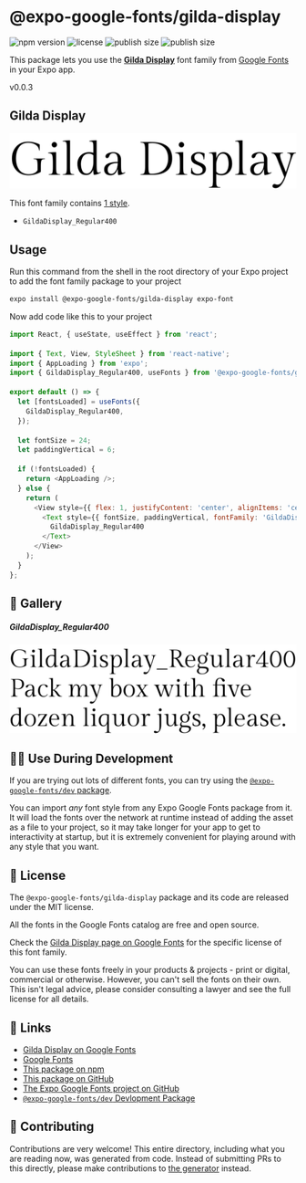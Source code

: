 # @expo-google-fonts/gilda-display

![npm version](https://flat.badgen.net/npm/v/@expo-google-fonts/gilda-display)
![license](https://flat.badgen.net/github/license/expo/google-fonts)
![publish size](https://flat.badgen.net/packagephobia/install/@expo-google-fonts/gilda-display)
![publish size](https://flat.badgen.net/packagephobia/publish/@expo-google-fonts/gilda-display)

This package lets you use the [**Gilda Display**](https://fonts.google.com/specimen/Gilda+Display) font family from [Google Fonts](https://fonts.google.com/) in your Expo app.

v0.0.3

## Gilda Display

![Gilda Display](./font-family.png)

This font family contains [1 style](#-gallery).

- `GildaDisplay_Regular400`

## Usage

Run this command from the shell in the root directory of your Expo project to add the font family package to your project
```sh
expo install @expo-google-fonts/gilda-display expo-font
```

Now add code like this to your project
```js
import React, { useState, useEffect } from 'react';

import { Text, View, StyleSheet } from 'react-native';
import { AppLoading } from 'expo';
import { GildaDisplay_Regular400, useFonts } from '@expo-google-fonts/gilda-display';

export default () => {
  let [fontsLoaded] = useFonts({
    GildaDisplay_Regular400,
  });

  let fontSize = 24;
  let paddingVertical = 6;

  if (!fontsLoaded) {
    return <AppLoading />;
  } else {
    return (
      <View style={{ flex: 1, justifyContent: 'center', alignItems: 'center' }}>
        <Text style={{ fontSize, paddingVertical, fontFamily: 'GildaDisplay_Regular400' }}>
          GildaDisplay_Regular400
        </Text>
      </View>
    );
  }
};

```

## 🔡 Gallery

##### GildaDisplay_Regular400
![GildaDisplay_Regular400](./d46a827dcf6e69348a898d71938544f7f63de075eaea97cb6cb797bd3c234904.ttf.png)


## 👩‍💻 Use During Development

If you are trying out lots of different fonts, you can try using the [`@expo-google-fonts/dev` package](https://github.com/expo/google-fonts/tree/master/font-packages/dev#readme).

You can import *any* font style from any Expo Google Fonts package from it. It will load the fonts
over the network at runtime instead of adding the asset as a file to your project, so it may take longer
for your app to get to interactivity at startup, but it is extremely convenient
for playing around with any style that you want.

## 📖 License

The `@expo-google-fonts/gilda-display` package and its code are released under the MIT license.

All the fonts in the Google Fonts catalog are free and open source.

Check the [Gilda Display page on Google Fonts](https://fonts.google.com/specimen/Gilda+Display) for the specific license of this font family.

You can use these fonts freely in your products & projects - print or digital, commercial or otherwise. However, you can't sell the fonts on their own. This isn't legal advice, please consider consulting a lawyer and see the full license for all details.

## 🔗 Links

- [Gilda Display on Google Fonts](https://fonts.google.com/specimen/Gilda+Display)
- [Google Fonts](https://fonts.google.com/)
- [This package on npm](https://www.npmjs.com/package/@expo-google-fonts/gilda-display)
- [This package on GitHub](https://github.com/expo/google-fonts/tree/master/font-packages/gilda-display)
- [The Expo Google Fonts project on GitHub](https://github.com/expo/google-fonts)
- [`@expo-google-fonts/dev` Devlopment Package](https://github.com/expo/google-fonts/tree/master/font-packages/dev)


## 🤝 Contributing

Contributions are very welcome! This entire directory, including what you are reading now, was generated from code. Instead of submitting PRs to this directly, please make contributions to [the generator](https://github.com/expo/google-fonts/tree/master/packages/generator) instead.
